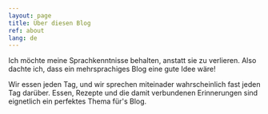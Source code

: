 ```yaml
---
layout: page
title: Über diesen Blog
ref: about
lang: de
---
```


Ich möchte meine Sprachkenntnisse behalten, anstatt sie zu verlieren. Also dachte ich, dass ein mehrsprachiges Blog eine gute Idee wäre!

Wir essen jeden Tag, und wir sprechen miteinader wahrscheinlich fast jeden Tag darüber. Essen, Rezepte und die damit verbundenen Erinnerungen sind eignetlich ein perfektes Thema für's Blog.
